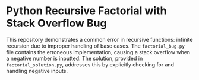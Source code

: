 # Python Recursive Factorial with Stack Overflow Bug

This repository demonstrates a common error in recursive functions: infinite recursion due to improper handling of base cases. The `factorial_bug.py` file contains the erroneous implementation, causing a stack overflow when a negative number is inputted. The solution, provided in `factorial_solution.py`, addresses this by explicitly checking for and handling negative inputs.